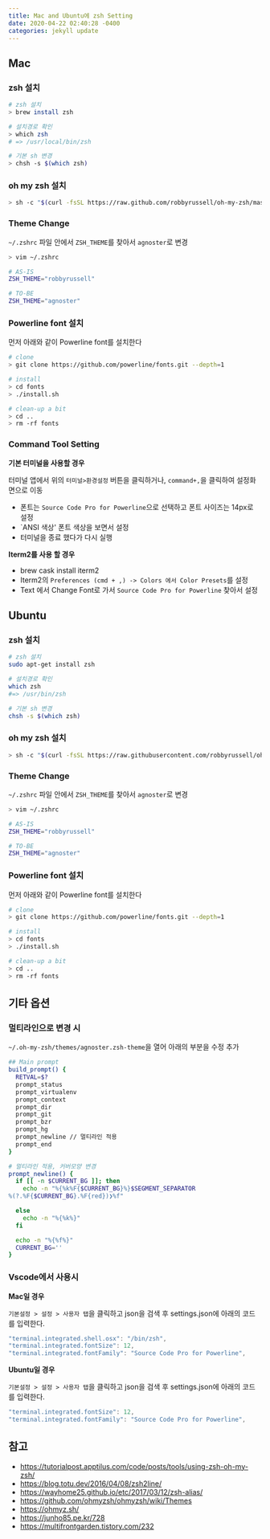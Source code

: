 ```yaml
---
title: Mac and Ubuntu에 zsh Setting
date: 2020-04-22 02:40:28 -0400
categories: jekyll update
---
```


## Mac

### zsh 설치

```bash
# zsh 설치
> brew install zsh

# 설치경로 확인
> which zsh
# => /usr/local/bin/zsh

# 기본 sh 변경
> chsh -s $(which zsh)
```

### oh my zsh 설치

```bash
> sh -c "$(curl -fsSL https://raw.github.com/robbyrussell/oh-my-zsh/master/tools/install.sh)"
```

### Theme Change

`~/.zshrc` 파일 안에서 `ZSH_THEME`를 찾아서 `agnoster`로 변경

```bash
> vim ~/.zshrc
```

```bash
# AS-IS
ZSH_THEME="robbyrussell"

# TO-BE
ZSH_THEME="agnoster"
```

### Powerline font 설치

먼저 아래와 같이 Powerline font를 설치한다

```bash
# clone
> git clone https://github.com/powerline/fonts.git --depth=1

# install
> cd fonts
> ./install.sh

# clean-up a bit
> cd ..
> rm -rf fonts
```

### Command Tool Setting

**기본 터미널을 사용할 경우**

터미널 앱에서 위의 `터미널>환경설정` 버튼을 클릭하거나, `command+,`을 클릭하여 설정화면으로 이동

- 폰트는 `Source Code Pro for Powerline`으로 선택하고 폰트 사이즈는 14px로 설정
- `ANSI 색상' 폰트 색상을 보면서 설정
- 터미널을 종료 했다가 다시 실행

**Iterm2를 사용 할 경우**

- brew cask install iterm2
- Iterm2의 `Preferences (cmd + ,) -> Colors 에서 Color Presets`를 설정
- Text 에서 Change Font로 가서 `Source Code Pro for Powerline` 찾아서 설정

## Ubuntu

### zsh 설치

```bash
# zsh 설치
sudo apt-get install zsh

# 설치경로 확인
which zsh
#=> /usr/bin/zsh

# 기본 sh 변경
chsh -s $(which zsh)
```

### oh my zsh 설치

```bash
> sh -c "$(curl -fsSL https://raw.githubusercontent.com/robbyrussell/oh-my-zsh/master/tools/install.sh"
```

### Theme Change

`~/.zshrc` 파일 안에서 `ZSH_THEME`를 찾아서 `agnoster`로 변경

```bash
> vim ~/.zshrc
```

```bash
# AS-IS
ZSH_THEME="robbyrussell"

# TO-BE
ZSH_THEME="agnoster"
```

### Powerline font 설치

먼저 아래와 같이 Powerline font를 설치한다

```bash
# clone
> git clone https://github.com/powerline/fonts.git --depth=1

# install
> cd fonts
> ./install.sh

# clean-up a bit
> cd ..
> rm -rf fonts
```

## 기타 옵션

### 멀티라인으로 변경 시

`~/.oh-my-zsh/themes/agnoster.zsh-theme`을 열어 아래의 부분을 수정 추가

```bash
## Main prompt
build_prompt() {
  RETVAL=$?
  prompt_status
  prompt_virtualenv
  prompt_context
  prompt_dir
  prompt_git
  prompt_bzr
  prompt_hg
  prompt_newline // 멀티라인 적용
  prompt_end
}

# 멀티라인 적용, 커버모양 변경
prompt_newline() {
  if [[ -n $CURRENT_BG ]]; then
    echo -n "%{%k%F{$CURRENT_BG}%}$SEGMENT_SEPARATOR
%(?.%F{$CURRENT_BG}.%F{red})❯%f"

  else
    echo -n "%{%k%}"
  fi

  echo -n "%{%f%}"
  CURRENT_BG=''
}
```

### Vscode에서 사용시

**Mac일 경우**

`기본설정 > 설정 > 사용자 탭`을 클릭하고 json을 검색 후 settings.json에 아래의 코드를 입력한다.

```javascript
"terminal.integrated.shell.osx": "/bin/zsh",
"terminal.integrated.fontSize": 12,
"terminal.integrated.fontFamily": "Source Code Pro for Powerline",
```

**Ubuntu일 경우**

`기본설정 > 설정 > 사용자 탭`을 클릭하고 json을 검색 후 settings.json에 아래의 코드를 입력한다.

```javascript
"terminal.integrated.fontSize": 12,
"terminal.integrated.fontFamily": "Source Code Pro for Powerline",
```

## 참고

- https://tutorialpost.apptilus.com/code/posts/tools/using-zsh-oh-my-zsh/
- https://blog.totu.dev/2016/04/08/zsh2line/
- https://wayhome25.github.io/etc/2017/03/12/zsh-alias/
- https://github.com/ohmyzsh/ohmyzsh/wiki/Themes
- https://ohmyz.sh/
- https://junho85.pe.kr/728
- https://multifrontgarden.tistory.com/232
